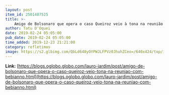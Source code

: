 ```yaml
---
layout: post
item_id: 2501407525
title: >-
    Amigo de Bolsonaro que opera o caso Queiroz veio à tona na reunião com Bebianno : Lauro Jardim
author: Tatu D'Oquei
date: 2019-02-24 05:05:00
pub_date: 2019-02-24 05:05:00
time_added: 2019-12-23 21:21:00
category: refletimos
image: https://s2.glbimg.com/QbLd648yOYPWJLFPVz0JhuhZCeo=/640x424/top/i.glbimg.com/og/ig/infoglobo1/f/original/2019/02/22/81202198_gustavo_bebianno_president_of_psl_party_talks_with_presidential_candidate_jair_bolsonar.jpg
---
```


**Link:** [https://blogs.oglobo.globo.com/lauro-jardim/post/amigo-de-bolsonaro-que-opera-o-caso-queiroz-veio-tona-na-reuniao-com-bebianno.html](https://blogs.oglobo.globo.com/lauro-jardim/post/amigo-de-bolsonaro-que-opera-o-caso-queiroz-veio-tona-na-reuniao-com-bebianno.html)


